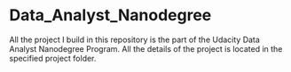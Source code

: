 # Data_Analyst_Nanodegree

All the project I build in this repository is the part of the Udacity Data Analyst Nanodegree Program. All the details of the project is located in the specified project folder.
